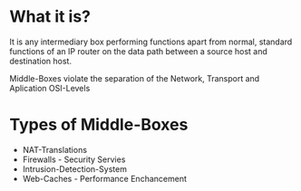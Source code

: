 #                  What it is?

It is any intermediary box performing functions apart from normal, standard functions of an IP router on the data path between a source host and destination host.

Middle-Boxes violate the separation of the Network, Transport and Aplication OSI-Levels









#                  Types of Middle-Boxes

* NAT-Translations
* Firewalls - Security Servies
* Intrusion-Detection-System
* Web-Caches - Performance Enchancement